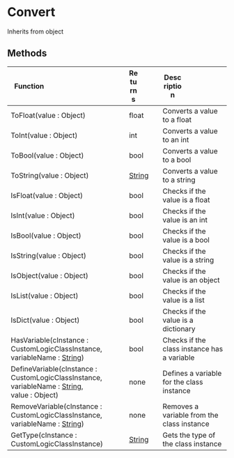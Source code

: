 # Convert
Inherits from object
## Methods
|<div style="width:33%">Function</div>|<div style="width:33%">Returns</div>|<div style="width:33%">Description</div>|
|---|---|---|
|ToFloat(value : Object)|float|Converts a value to a float|
|ToInt(value : Object)|int|Converts a value to an int|
|ToBool(value : Object)|bool|Converts a value to a bool|
|ToString(value : Object)|[String](../static/String.md)|Converts a value to a string|
|IsFloat(value : Object)|bool|Checks if the value is a float|
|IsInt(value : Object)|bool|Checks if the value is an int|
|IsBool(value : Object)|bool|Checks if the value is a bool|
|IsString(value : Object)|bool|Checks if the value is a string|
|IsObject(value : Object)|bool|Checks if the value is an object|
|IsList(value : Object)|bool|Checks if the value is a list|
|IsDict(value : Object)|bool|Checks if the value is a dictionary|
|HasVariable(cInstance : CustomLogicClassInstance,<br/>variableName : [String](../static/String.md))|bool|Checks if the class instance has a variable|
|DefineVariable(cInstance : CustomLogicClassInstance,<br/>variableName : [String](../static/String.md),<br/>value : Object)|none|Defines a variable for the class instance|
|RemoveVariable(cInstance : CustomLogicClassInstance,<br/>variableName : [String](../static/String.md))|none|Removes a variable from the class instance|
|GetType(cInstance : CustomLogicClassInstance)|[String](../static/String.md)|Gets the type of the class instance|
